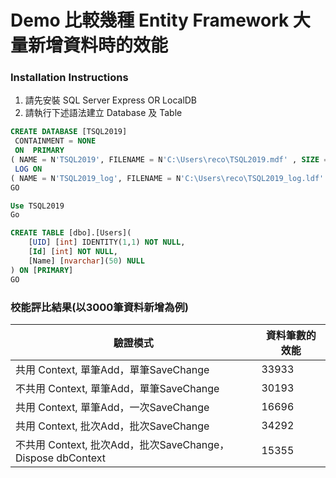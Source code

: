 # Demo 比較幾種 Entity Framework 大量新增資料時的效能

### Installation Instructions
1. 請先安裝 SQL Server Express OR LocalDB
2. 請執行下述語法建立 Database 及 Table
```sql
CREATE DATABASE [TSQL2019]
 CONTAINMENT = NONE
 ON  PRIMARY 
( NAME = N'TSQL2019', FILENAME = N'C:\Users\reco\TSQL2019.mdf' , SIZE = 8192KB , MAXSIZE = UNLIMITED, FILEGROWTH = 65536KB )
 LOG ON 
( NAME = N'TSQL2019_log', FILENAME = N'C:\Users\reco\TSQL2019_log.ldf' , SIZE = 8192KB , MAXSIZE = 2048GB , FILEGROWTH = 65536KB )
GO

Use TSQL2019
Go

CREATE TABLE [dbo].[Users](
	[UID] [int] IDENTITY(1,1) NOT NULL,
	[Id] [int] NOT NULL,
	[Name] [nvarchar](50) NULL
) ON [PRIMARY]
GO
```


### 校能評比結果(以3000筆資料新增為例)
| 驗證模式     | 資料筆數的效能 |
|----------|---------------|
| 共用 Context, 單筆Add，單筆SaveChange | 33933      |
| 不共用 Context, 單筆Add，單筆SaveChange | 30193      |
| 共用 Context, 單筆Add，一次SaveChange | 16696      |
| 共用 Context, 批次Add，批次SaveChange | 34292      |
| 不共用 Context, 批次Add，批次SaveChange，Dispose dbContext | 15355      |
